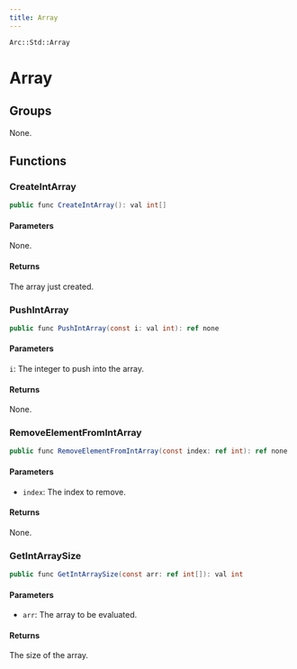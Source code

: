 ```yaml
---
title: Array
---
```


`Arc::Std::Array`

# Array

## Groups

None.

## Functions

### CreateIntArray

```csharp
public func CreateIntArray(): val int[]
```

#### Parameters

None.

#### Returns

The array just created.

### PushIntArray

```csharp
public func PushIntArray(const i: val int): ref none
```

#### Parameters

`i`: The integer to push into the array.

#### Returns

None.

### RemoveElementFromIntArray

```csharp
public func RemoveElementFromIntArray(const index: ref int): ref none
```

#### Parameters

- `index`: The index to remove.

#### Returns

None.

### GetIntArraySize

```csharp
public func GetIntArraySize(const arr: ref int[]): val int
```

#### Parameters

- `arr`: The array to be evaluated.

#### Returns

The size of the array.